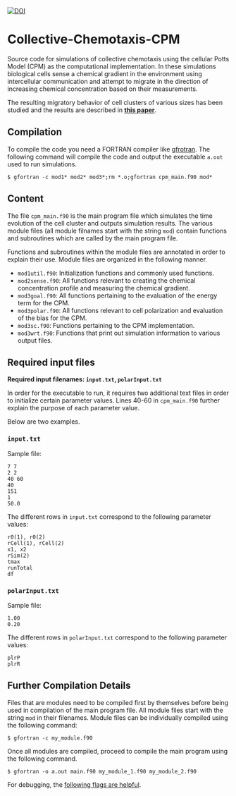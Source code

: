 [![DOI](https://zenodo.org/badge/DOI/10.5281/zenodo.54980.svg)](https://doi.org/10.5281/zenodo.54980)

# Collective-Chemotaxis-CPM

Source code for simulations of collective chemotaxis using the cellular Potts Model (CPM) as the computational implementation. In these simulations biological cells sense a chemical gradient in the environment using intercellular communication and attempt to migrate in the direction of increasing chemical concentration based on their measurements.

The resulting migratory behavior of cell clusters of various sizes has been studied and the results are described in [**this paper**](http://arxiv.org/abs/1605.00712).

## Compilation

To compile the code you need a FORTRAN compiler like [gfrotran](https://gcc.gnu.org/fortran/). The following command will compile the code and output the executable `a.out` used to run simulations.

`$ gfortran -c mod1* mod2* mod3*;rm *.o;gfortran cpm_main.f90 mod*`

## Content

The file `cpm_main.f90` is the main program file which simulates the time evolution of the cell cluster and outputs simulation results. The various module files (all module filnames start with the string `mod`) contain functions and subroutines which are called by the main program file.

Functions and subroutines within the module files are annotated in order to explain their use. Module files are organized in the following manner.
- `mod1util.f90`: Initialization functions and commonly used functions.
- `mod2sense.f90`: All functions relevant to creating the chemical concentration profile and measuring the chemical gradient.
- `mod3goal.f90`: All functions pertaining to the evaluation of the energy term for the CPM.
- `mod3polar.f90`: All functions relevant to cell polarization and evaluation of the bias for the CPM.
- `mod3sc.f90`: Functions pertaining to the CPM implementation.
- `mod3wrt.f90`: Functions that print out simulation information to various output files.

## Required input files

**Required input filenames: `input.txt`, `polarInput.txt`**

In order for the executable to run, it requires two additional text files in order to initialize certain parameter values. Lines 40-60 in `cpm_main.f90` further explain the purpose of each parameter value.

Below are two examples.

### `input.txt`

Sample file:
```
7 7
2 2
40 60
40
151
1
50.0
```

The different rows in `input.txt` correspond to the following parameter values:
```
r0(1), r0(2)
rCell(1), rCell(2)
x1, x2
rSim(2)
tmax
runTotal
df
```

### `polarInput.txt`

Sample file:
```
1.00
0.20
```

The different rows in `polarInput.txt` correspond to the following parameter values:
```
plrP
plrR
```

## Further Compilation Details

Files that are modules need to be compiled first by themselves before being used in compilation of the main program file. All module files start with the string `mod` in their filenames.
Module files can be individually compiled using the following command:

`$ gfortran -c my_module.f90`

Once all modules are compiled, proceed to compile the main program using the following command.

`$ gfortran -o a.out main.f90 my_module_1.f90 my_module_2.f90 `

For debugging, the [following flags are helpful](http://stackoverflow.com/questions/3676322/what-flags-do-you-set-for-your-gfortran-debugger-compiler-to-catch-faulty-code).
